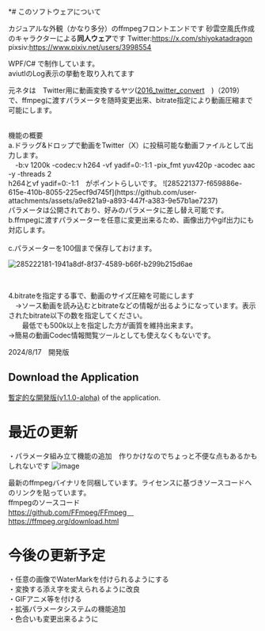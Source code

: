 *# このソフトウェアについて

カジュアルな外観（かなり多分）のffmpegフロントエンドです
砂雲空風氏作成のキャラクターによる**同人ウェア**です
Twitter:https://x.com/shiyokatadragon
pixsiv:https://www.pixiv.net/users/3998554

WPF/C# で制作しています。<br>
aviutlのLog表示の挙動を取り入れてます<br>

元ネタは　Twitter用に動画変換するヤツ([2016_twitter_convert](https://cloth.moe/2016_twitter_convert)　)（2019）　で、ffmpegに渡すパラメータを随時変更出来、bitrate指定により動画圧縮まで可能にします。

<br>
機能の概要<br>
a.ドラッグ&ドロップで動画をTwitter（X）に投稿可能な動画ファイルとして出力します。<br>
　-b:v 1200k -codec:v h264 -vf yadif=0:-1:1 -pix_fmt yuv420p -acodec aac -y -threads 2<br>
h264とvf yadif=0:-1:1　がポイントらしいです。
![285221377-f659886e-615e-410b-8055-225ecf9d745f](https://github.com/user-attachments/assets/a9e821a9-a893-447f-a383-9e57b1ae7237)



<br>
パラメータは公開されており、好みのパラメータに差し替え可能です。
 
 <br>
b.ffmpegに渡すパラメーターを任意に変更出来るため、画像出力やgif出力にも対応します。<br>

<br>
c.パラメーターを100個まで保存しておけます。<br>

![285222181-1941a8df-8f37-4589-b66f-b299b215d6ae](https://github.com/user-attachments/assets/8d1a0782-e3cc-4b70-a926-97df4a303596)


<br>

4.bitrateを指定する事で、動画のサイズ圧縮を可能にします<br>
　→ソース動画を読み込むとbitrateなどの情報が出るようになっています。表示されたbitrate以下の数を指定してください。<br>
 　　最低でも500k以上を指定した方が画質を維持出来ます。<br>
  →簡易の動画Codec情報閲覧ツールとしても使えなくもないです。


2024/8/17　開発版
　
## Download the Application

[暫定的な開発版(v1.1.0-alpha)](https://github.com/Sheephuman/HaruaConvert/releases/tag/v1.1.0-alpha) of the application.


# 最近の更新
・パラメータ組み立て機能の追加　作りかけなのでちょっと不便な点もあるかもしれないです
![image](https://github.com/user-attachments/assets/80ef7301-f9c9-4df9-8641-f5135b5d4a5c)

最新のffmpegバイナリを同梱しています。ライセンスに基づきソースコードへのリンクを貼っています。<br>
ffmpegのソースコード<br>
https://github.com/FFmpeg/FFmpeg　<br>
https://ffmpeg.org/download.html

# 今後の更新予定<br>
・任意の画像でWaterMarkを付けられるようにする
<br>
・変換する添え字を変えられるように改良<br>
・GIFアニメ等を付ける<br>
・拡張パラメータシステムの機能追加<br>
・色合いも変更出来るように
